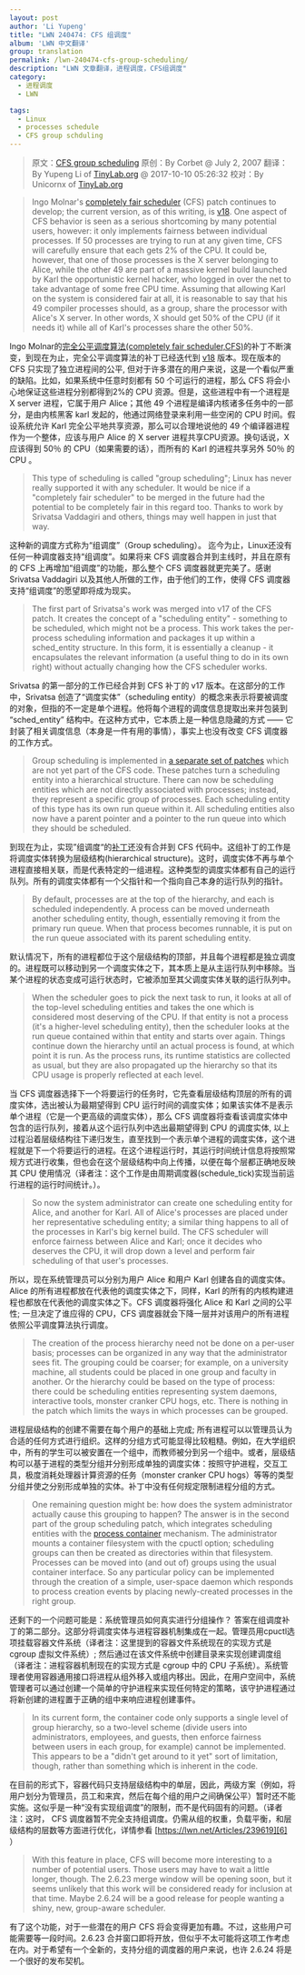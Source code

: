 ```yaml
---
layout: post
author: 'Li Yupeng'
title: "LWN 240474: CFS 组调度"
album: 'LWN 中文翻译'
group: translation
permalink: /lwn-240474-cfs-group-scheduling/
description: "LWN 文章翻译，进程调度，CFS组调度"
category:
  - 进程调度
  - LWN

tags:
  - Linux
  - processes schedule
  - CFS group schduling
---
```


> 原文：[CFS group scheduling](https://lwn.net/Articles/240474/)
> 原创：By Corbet @ July 2, 2007
> 翻译：By Yupeng Li of [TinyLab.org][1] @ 2017-10-10 05:26:32
> 校对：By Unicornx of [TinyLab.org][1]

> Ingo Molnar's [completely fair scheduler][2] (CFS) patch continues to develop; the current version, as of this writing, is [v18][3]. One aspect of CFS behavior is seen as a serious shortcoming by many potential users, however: it only implements fairness between individual processes. If 50 processes are trying to run at any given time, CFS will carefully ensure that each gets 2% of the CPU. It could be, however, that one of those processes is the X server belonging to Alice, while the other 49 are part of a massive kernel build launched by Karl the opportunistic kernel hacker, who logged in over the net to take advantage of some free CPU time. Assuming that allowing Karl on the system is considered fair at all, it is reasonable to say that his 49 compiler processes should, as a group, share the processor with Alice's X server. In other words, X should get 50% of the CPU (if it needs it) while all of Karl's processes share the other 50%.

Ingo Molnar的[完全公平调度算法(completely fair scheduler,CFS)][2]的补丁不断演变，到现在为止，完全公平调度算法的补丁已经迭代到 [v18][3] 版本。现在版本的 CFS 只实现了独立进程间的公平, 但对于许多潜在的用户来说，这是一个看似严重的缺陷。比如，如果系统中任意时刻都有 50 个可运行的进程，那么 CFS 将会小心地保证这些进程分别都得到2%的 CPU 资源。但是，这些进程中有一个进程是 X server 进程，它属于用户 Alice；其他 49 个进程是编译内核诸多任务中的一部分，是由内核黑客 karl 发起的，他通过网络登录来利用一些空闲的 CPU 时间。假设系统允许 Karl 完全公平地共享资源，那么可以合理地说他的 49 个编译器进程作为一个整体，应该与用户 Alice 的 X server 进程共享CPU资源。换句话说，X 应该得到 50％ 的 CPU（如果需要的话），而所有的 Karl 的进程共享另外 50％ 的 CPU 。


> This type of scheduling is called "group scheduling"; Linux has never really supported it with any scheduler. It would be nice if a "completely fair scheduler" to be merged in the future had the potential to be completely fair in this regard too. Thanks to work by Srivatsa Vaddagiri and others, things may well happen in just that way.

这种新的调度方式称为“组调度”（Group scheduling）。 迄今为止，Linux还没有任何一种调度器支持“组调度”。如果将来 CFS 调度器合并到主线时，并且在原有的 CFS 上再增加“组调度”的功能，那么整个 CFS 调度器就更完美了。感谢 Srivatsa Vaddagiri 以及其他人所做的工作，由于他们的工作，使得 CFS 调度器支持“组调度”的愿望即将成为现实。

> The first part of Srivatsa's work was merged into v17 of the CFS patch. It creates the concept of a "scheduling entity" - something to be scheduled, which might not be a process. This work takes the per-process scheduling information and packages it up within a sched_entity structure. In this form, it is essentially a cleanup - it encapsulates the relevant information (a useful thing to do in its own right) without actually changing how the CFS scheduler works.

Srivatsa 的第一部分的工作已经合并到 CFS 补丁的 v17 版本。在这部分的工作中，Srivatsa 创造了“调度实体”（scheduling entity）的概念来表示将要被调度的对象，但指的不一定是单个进程。他将每个进程的调度信息提取出来并包装到 “sched_entity” 结构中。在这种方式中，它本质上是一种信息隐藏的方式 —— 它封装了相关调度信息（本身是一件有用的事情），事实上也没有改变 CFS 调度器的工作方式。

> Group scheduling is implemented in [a separate set of patches][4] which are not yet part of the CFS code. These patches turn a scheduling entity into a hierarchical structure. There can now be scheduling entities which are not directly associated with processes; instead, they represent a specific group of processes. Each scheduling entity of this type has its own run queue within it. All scheduling entities also now have a parent pointer and a pointer to the run queue into which they should be scheduled.

到现在为止，实现”组调度“的[补丁][4]还没有合并到 CFS 代码中。这组补丁的工作是将调度实体转换为层级结构(hierarchical structure)。这时，调度实体不再与单个进程直接相关联，而是代表特定的一组进程。这种类型的调度实体都有自己的运行队列。所有的调度实体都有一个父指针和一个指向自己本身的运行队列的指针。

> By default, processes are at the top of the hierarchy, and each is scheduled independently. A process can be moved underneath another scheduling entity, though, essentially removing it from the primary run queue. When that process becomes runnable, it is put on the run queue associated with its parent scheduling entity.

默认情况下，所有的进程都位于这个层级结构的顶部，并且每个进程都是独立调度的。进程既可以移动到另一个调度实体之下，其本质上是从主运行队列中移除。当某个进程的状态变成可运行状态时，它被添加至其父调度实体关联的运行队列中。

> When the scheduler goes to pick the next task to run, it looks at all of the top-level scheduling entities and takes the one which is considered most deserving of the CPU. If that entity is not a process (it's a higher-level scheduling entity), then the scheduler looks at the run queue contained within that entity and starts over again. Things continue down the hierarchy until an actual process is found, at which point it is run. As the process runs, its runtime statistics are collected as usual, but they are also propagated up the hierarchy so that its CPU usage is properly reflected at each level.

当 CFS 调度器选择下一个将要运行的任务时，它先查看层级结构顶层的所有的调度实体，选出被认为最期望得到 CPU 运行时间的调度实体；如果该实体不是表示单个进程（它是一个更高级的调度实体），那么 CFS 调度器将查看该调度实体中包含的运行队列，接着从这个运行队列中选出最期望得到 CPU 的调度实体, 以上过程沿着层级结构往下递归发生，直至找到一个表示单个进程的调度实体，这个进程就是下一个将要运行的进程。在这个进程运行时，其运行时间统计信息将按照常规方式进行收集，但也会在这个层级结构中向上传播，以便在每个层都正确地反映其 CPU 使用情况（译者注：这个工作是由周期调度器(schedule_tick)实现当前运行进程的运行时间统计。）。

> So now the system administrator can create one scheduling entity for Alice, and another for Karl. All of Alice's processes are placed under her representative scheduling entity; a similar thing happens to all of the processes in Karl's big kernel build. The CFS scheduler will enforce fairness between Alice and Karl; once it decides who deserves the CPU, it will drop down a level and perform fair scheduling of that user's processes.

所以，现在系统管理员可以分别为用户 Alice 和用户 Karl 创建各自的调度实体。Alice 的所有进程都放在代表他的调度实体之下，同样，Karl 的所有的内核构建进程也都放在代表他的调度实体之下。CFS 调度器将强化 Alice 和 Karl 之间的公平性; 一旦决定了谁应得的 CPU，CFS 调度器就会下降一层并对该用户的所有进程依照公平调度算法执行调度。

> The creation of the process hierarchy need not be done on a per-user basis; processes can be organized in any way that the administrator sees fit. The grouping could be coarser; for example, on a university machine, all students could be placed in one group and faculty in another. Or the hierarchy could be based on the type of process: there could be scheduling entities representing system daemons, interactive tools, monster cranker CPU hogs, etc. There is nothing in the patch which limits the ways in which processes can be grouped.

进程层级结构的创建不需要在每个用户的基础上完成; 所有进程可以以管理员认为合适的任何方式进行组织。这样的分组方式可能显得比较粗糙。例如，在大学组织中，所有的学生可以被安置在一个组中，而教师被分到另一个组中。或者，层级结构可以基于进程的类型分组并分别形成单独的调度实体：按照守护进程，交互工具，极度消耗处理器计算资源的任务（monster cranker CPU hogs）等等的类型分组并使之分别形成单独的实体。补丁中没有任何规定限制进程分组的方式。

> One remaining question might be: how does the system administrator actually cause this grouping to happen? The answer is in the second part of the group scheduling patch, which integrates scheduling entities with the [process container][5] mechanism. The administrator mounts a container filesystem with the cpuctl option; scheduling groups can then be created as directories within that filesystem. Processes can be moved into (and out of) groups using the usual container interface. So any particular policy can be implemented through the creation of a simple, user-space daemon which responds to process creation events by placing newly-created processes in the right group.

还剩下的一个问题可能是：系统管理员如何真实进行分组操作？ 答案在组调度补丁的第二部分。这部分将调度实体与进程容器机制集成在一起。管理员用cpuctl选项挂载容器文件系统（译者注：这里提到的容器文件系统现在的实现方式是 cgroup 虚拟文件系统）; 然后通过在该文件系统中创建目录来实现创建调度组（译者注：进程容器机制现在的实现方式是 cgroup 中的 CPU 子系统）。系统管理者使用容器通用接口将进程从组外移入或组内移出。因此，在用户空间中，系统管理者可以通过创建一个简单的守护进程来实现任何特定的策略，该守护进程通过将新创建的进程置于正确的组中来响应进程创建事件。

> In its current form, the container code only supports a single level of group hierarchy, so a two-level scheme (divide users into administrators, employees, and guests, then enforce fairness between users in each group, for example) cannot be implemented. This appears to be a "didn't get around to it yet" sort of limitation, though, rather than something which is inherent in the code.

在目前的形式下，容器代码只支持层级结构中的单层，因此，两级方案（例如，将用户划分为管理员，员工和来宾，然后在每个组的用户之间确保公平）暂时还不能实施。这似乎是一种“没有实现组调度”的限制，而不是代码固有的问题。（译者注：这时， CFS 调度器暂不完全支持组调度。仍需从组的权重，负载平衡，和层级结构的层数等方面进行优化，详情参看 [https://lwn.net/Articles/239619][6] ）

> With this feature in place, CFS will become more interesting to a number of potential users. Those users may have to wait a little longer, though. The 2.6.23 merge window will be opening soon, but it seems unlikely that this work will be considered ready for inclusion at that time. Maybe 2.6.24 will be a good release for people wanting a shiny, new, group-aware scheduler.

有了这个功能，对于一些潜在的用户 CFS 将会变得更加有趣。不过，这些用户可能需要等一段时间。2.6.23 合并窗口即将开放，但似乎不太可能将这项工作考虑在内。对于希望有一个全新的，支持分组的调度器的用户来说，也许 2.6.24 将是一个很好的发布契机。

[1]: http://tinylab.org
[2]: https://lwn.net/Articles/230574/
[3]: https://lwn.net/Articles/239553/
[4]: https://lwn.net/Articles/239619/
[5]: https://lwn.net/Articles/236038/
[6]: https://lwn.net/Articles/239619/
